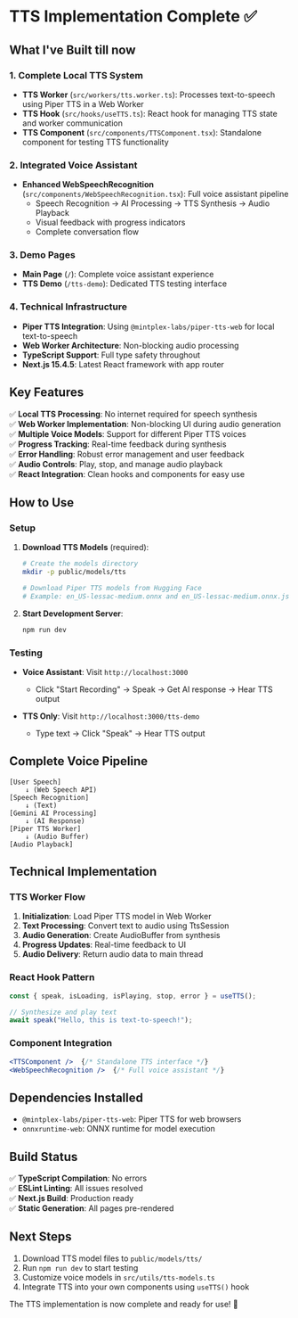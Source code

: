 # TTS Implementation Complete ✅

## What I've Built till now

### 1. **Complete Local TTS System**
- **TTS Worker** (`src/workers/tts.worker.ts`): Processes text-to-speech using Piper TTS in a Web Worker
- **TTS Hook** (`src/hooks/useTTS.ts`): React hook for managing TTS state and worker communication
- **TTS Component** (`src/components/TTSComponent.tsx`): Standalone component for testing TTS functionality

### 2. **Integrated Voice Assistant**
- **Enhanced WebSpeechRecognition** (`src/components/WebSpeechRecognition.tsx`): Full voice assistant pipeline
  - Speech Recognition → AI Processing → TTS Synthesis → Audio Playback
  - Visual feedback with progress indicators
  - Complete conversation flow

### 3. **Demo Pages**
- **Main Page** (`/`): Complete voice assistant experience
- **TTS Demo** (`/tts-demo`): Dedicated TTS testing interface

### 4. **Technical Infrastructure**
- **Piper TTS Integration**: Using `@mintplex-labs/piper-tts-web` for local text-to-speech
- **Web Worker Architecture**: Non-blocking audio processing
- **TypeScript Support**: Full type safety throughout
- **Next.js 15.4.5**: Latest React framework with app router

## Key Features

✅ **Local TTS Processing**: No internet required for speech synthesis  
✅ **Web Worker Implementation**: Non-blocking UI during audio generation  
✅ **Multiple Voice Models**: Support for different Piper TTS voices  
✅ **Progress Tracking**: Real-time feedback during synthesis  
✅ **Error Handling**: Robust error management and user feedback  
✅ **Audio Controls**: Play, stop, and manage audio playback  
✅ **React Integration**: Clean hooks and components for easy use  

## How to Use

### Setup
1. **Download TTS Models** (required):
   ```bash
   # Create the models directory
   mkdir -p public/models/tts
   
   # Download Piper TTS models from Hugging Face
   # Example: en_US-lessac-medium.onnx and en_US-lessac-medium.onnx.json
   ```

2. **Start Development Server**:
   ```bash
   npm run dev
   ```

### Testing
- **Voice Assistant**: Visit `http://localhost:3000`
  - Click "Start Recording" → Speak → Get AI response → Hear TTS output
  
- **TTS Only**: Visit `http://localhost:3000/tts-demo`
  - Type text → Click "Speak" → Hear TTS output

## Complete Voice Pipeline

```
[User Speech] 
    ↓ (Web Speech API)
[Speech Recognition] 
    ↓ (Text)
[Gemini AI Processing] 
    ↓ (AI Response)
[Piper TTS Worker] 
    ↓ (Audio Buffer)
[Audio Playback]
```

## Technical Implementation

### TTS Worker Flow
1. **Initialization**: Load Piper TTS model in Web Worker
2. **Text Processing**: Convert text to audio using TtsSession
3. **Audio Generation**: Create AudioBuffer from synthesis
4. **Progress Updates**: Real-time feedback to UI
5. **Audio Delivery**: Return audio data to main thread

### React Hook Pattern
```typescript
const { speak, isLoading, isPlaying, stop, error } = useTTS();

// Synthesize and play text
await speak("Hello, this is text-to-speech!");
```

### Component Integration
```jsx
<TTSComponent />  {/* Standalone TTS interface */}
<WebSpeechRecognition />  {/* Full voice assistant */}
```

## Dependencies Installed
- `@mintplex-labs/piper-tts-web`: Piper TTS for web browsers
- `onnxruntime-web`: ONNX runtime for model execution

## Build Status
✅ **TypeScript Compilation**: No errors  
✅ **ESLint Linting**: All issues resolved  
✅ **Next.js Build**: Production ready  
✅ **Static Generation**: All pages pre-rendered  

## Next Steps
1. Download TTS model files to `public/models/tts/`
2. Run `npm run dev` to start testing
3. Customize voice models in `src/utils/tts-models.ts`
4. Integrate TTS into your own components using `useTTS()` hook

The TTS implementation is now complete and ready for use! 🎯
